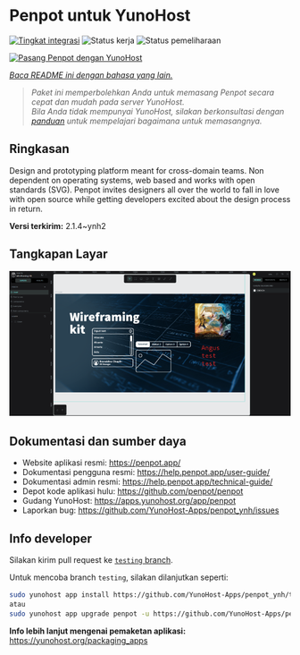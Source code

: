<!--
N.B.: README ini dibuat secara otomatis oleh <https://github.com/YunoHost/apps/tree/master/tools/readme_generator>
Ini TIDAK boleh diedit dengan tangan.
-->

# Penpot untuk YunoHost

[![Tingkat integrasi](https://dash.yunohost.org/integration/penpot.svg)](https://ci-apps.yunohost.org/ci/apps/penpot/) ![Status kerja](https://ci-apps.yunohost.org/ci/badges/penpot.status.svg) ![Status pemeliharaan](https://ci-apps.yunohost.org/ci/badges/penpot.maintain.svg)

[![Pasang Penpot dengan YunoHost](https://install-app.yunohost.org/install-with-yunohost.svg)](https://install-app.yunohost.org/?app=penpot)

*[Baca README ini dengan bahasa yang lain.](./ALL_README.md)*

> *Paket ini memperbolehkan Anda untuk memasang Penpot secara cepat dan mudah pada server YunoHost.*  
> *Bila Anda tidak mempunyai YunoHost, silakan berkonsultasi dengan [panduan](https://yunohost.org/install) untuk mempelajari bagaimana untuk memasangnya.*

## Ringkasan

Design and prototyping platform meant for cross-domain teams. Non dependent on operating systems, web based and works with open standards (SVG). Penpot invites designers all over the world to fall in love with open source while getting developers excited about the design process in return.

**Versi terkirim:** 2.1.4~ynh2

## Tangkapan Layar

![Tangkapan Layar pada Penpot](./doc/screenshots/penpot.png)

## Dokumentasi dan sumber daya

- Website aplikasi resmi: <https://penpot.app/>
- Dokumentasi pengguna resmi: <https://help.penpot.app/user-guide/>
- Dokumentasi admin resmi: <https://help.penpot.app/technical-guide/>
- Depot kode aplikasi hulu: <https://github.com/penpot/penpot>
- Gudang YunoHost: <https://apps.yunohost.org/app/penpot>
- Laporkan bug: <https://github.com/YunoHost-Apps/penpot_ynh/issues>

## Info developer

Silakan kirim pull request ke [`testing` branch](https://github.com/YunoHost-Apps/penpot_ynh/tree/testing).

Untuk mencoba branch `testing`, silakan dilanjutkan seperti:

```bash
sudo yunohost app install https://github.com/YunoHost-Apps/penpot_ynh/tree/testing --debug
atau
sudo yunohost app upgrade penpot -u https://github.com/YunoHost-Apps/penpot_ynh/tree/testing --debug
```

**Info lebih lanjut mengenai pemaketan aplikasi:** <https://yunohost.org/packaging_apps>
